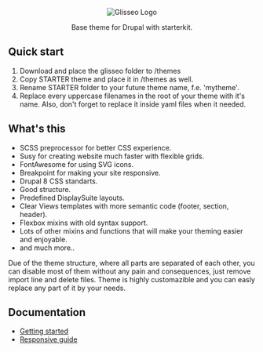 <p align="center">
 <img src="https://rawgit.com/Niklan/Glisseo/8.x-1.x/logo.svg" align="center" alt="Glisseo Logo">

 <p align="center">
   Base theme for Drupal with starterkit.
 </p>
</p>

## Quick start

1. Download and place the glisseo folder to /themes
2. Copy STARTER theme and place it in /themes as well.
3. Rename STARTER folder to your future theme name, f.e. 'mytheme'.
4. Replace every uppercase filenames in the root of your theme with it's name. Also, don't forget to replace it inside yaml files when it needed.

## What's this

*  SCSS preprocessor for better CSS experience.
*  Susy for creating website much faster with flexible grids.
*  FontAwesome for using SVG icons.
*  Breakpoint for making your site responsive.
*  Drupal 8 CSS standarts.
*  Good structure.
*  Predefined DisplaySuite layouts.
*  Clear Views templates with more semantic code (footer, section, header).
*  Flexbox mixins with old syntax support.
*  Lots of other mixins and functions that will make your theming easier and enjoyable.
*  and much more..

Due of the theme structure, where all parts are separated of each other, you can disable most of them without any pain and consequences, just remove import line and delete files. Theme is highly customazible and you can easly replace any part of it by your needs.


## Documentation

*  [Getting started](docs/getting-started.md)
*  [Responsive guide](docs/responsive-guide.md)

